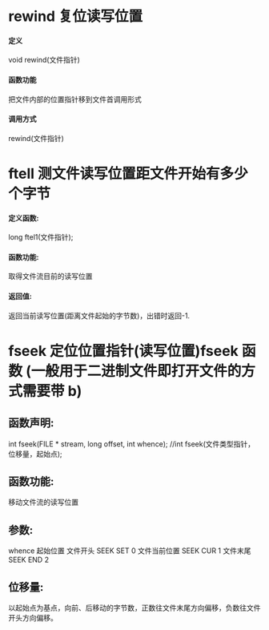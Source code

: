 # rewind 复位读写位置
#### 定义
void rewind(文件指针)

#### 函数功能
把文件内部的位置指针移到文件首调用形式

#### 调用方式
rewind(文件指针)

# ftell 测文件读写位置距文件开始有多少个字节
#### 定义函数:
long ftel1(文件指针);

#### 函数功能:
取得文件流目前的读写位置

#### 返回值:
返回当前读写位置(距离文件起始的字节数)，出错时返回-1.

# fseek 定位位置指针(读写位置)fseek 函数 (一般用于二进制文件即打开文件的方式需要带 b)

## 函数声明:
int fseek(FILE * stream, long offset, int whence);
//int fseek(文件类型指针，位移量，起始点);

## 函数功能:
移动文件流的读写位置

## 参数:
whence 起始位置
文件开头    SEEK SET    0
文件当前位置    SEEK CUR    1
文件末尾     SEEK END    2

## 位移量:
以起始点为基点，向前、后移动的字节数，正数往文件末尾方向偏移，负数往文件开头方向偏移。